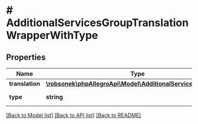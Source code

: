 # # AdditionalServicesGroupTranslationWrapperWithType

## Properties

Name | Type | Description | Notes
------------ | ------------- | ------------- | -------------
**translation** | [**\robsonek\phpAllegroApi\Model\AdditionalServiceTranslation[]**](AdditionalServiceTranslation.md) |  | [optional]
**type** | **string** | Type of translation. | [optional]

[[Back to Model list]](../../README.md#models) [[Back to API list]](../../README.md#endpoints) [[Back to README]](../../README.md)
